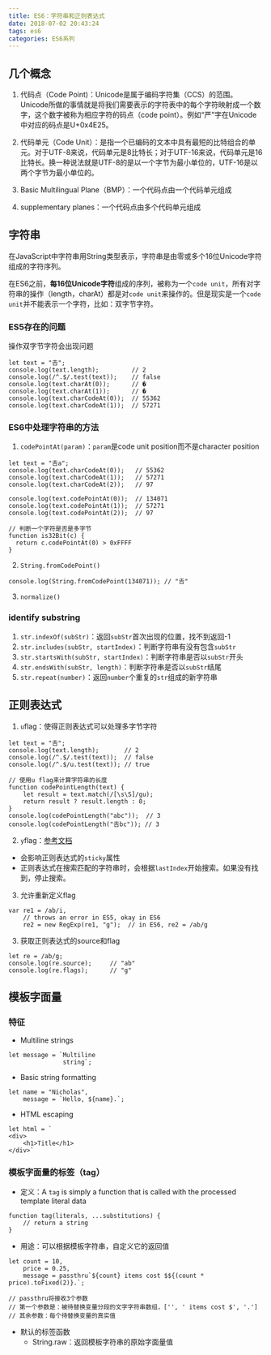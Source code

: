 ```yaml
---
title: ES6：字符串和正则表达式
date: 2018-07-02 20:43:24
tags: es6
categories: ES6系列
---
```


## 几个概念
1. 代码点（Code Point)：Unicode是属于编码字符集（CCS）的范围。Unicode所做的事情就是将我们需要表示的字符表中的每个字符映射成一个数字，这个数字被称为相应字符的码点（code point）。例如“严”字在Unicode中对应的码点是U+0x4E25。

2. 代码单元（Code Unit）：是指一个已编码的文本中具有最短的比特组合的单元。对于UTF-8来说，代码单元是8比特长；对于UTF-16来说，代码单元是16比特长。换一种说法就是UTF-8的是以一个字节为最小单位的，UTF-16是以两个字节为最小单位的。

3. Basic Multilingual Plane（BMP）：一个代码点由一个代码单元组成

4. supplementary planes：一个代码点由多个代码单元组成

## 字符串
在JavaScript中字符串用String类型表示，字符串是由零或多个16位Unicode字符组成的字符序列。

在ES6之前，**每16位Unicode字符**组成的序列，被称为一个`code unit`，所有对字符串的操作（length，charAt）都是对`code unit`来操作的。但是现实是一个`code unit`并不能表示一个字符，比如：双字节字符。

### ES5存在的问题
操作双字节字符会出现问题
```
let text = "𠮷";
console.log(text.length);         // 2
console.log(/^.$/.test(text));    // false
console.log(text.charAt(0));      // �
console.log(text.charAt(1));      // �
console.log(text.charCodeAt(0));  // 55362
console.log(text.charCodeAt(1));  // 57271
```

### ES6中处理字符串的方法
1. `codePointAt(param)`：`param`是code unit position而不是character position
```
let text = "𠮷a";
console.log(text.charCodeAt(0));   // 55362
console.log(text.charCodeAt(1));   // 57271
console.log(text.charCodeAt(2));   // 97

console.log(text.codePointAt(0));  // 134071
console.log(text.codePointAt(1));  // 57271
console.log(text.codePointAt(2));  // 97

// 判断一个字符是否是多字节
function is32Bit(c) {
  return c.codePointAt(0) > 0xFFFF
}
```

2. `String.fromCodePoint()`
```
console.log(String.fromCodePoint(134071)); // "𠮷"
```

3. `normalize()`

### identify substring
1. `str.indexOf(subStr)`：返回`subStr`首次出现的位置，找不到返回-1
2. `str.includes(subStr, startIndex)`：判断字符串有没有包含`subStr`
3. `str.startsWith(subStr, startIndex)`：判断字符串是否以`subStr`开头
4. `str.endsWith(subStr, length)`：判断字符串是否以`subStr`结尾
5. `str.repeat(number)`：返回`number`个重复的`str`组成的新字符串

## 正则表达式
1. `u`flag：使得正则表达式可以处理多字节字符
```
let text = "𠮷";
console.log(text.length);       // 2
console.log(/^.$/.test(text));  // false
console.log(/^.$/u.test(text)); // true

// 使用u flag来计算字符串的长度
function codePointLength(text) {
    let result = text.match(/[\s\S]/gu);
    return result ? result.length : 0;
}
console.log(codePointLength("abc"));  // 3
console.log(codePointLength("𠮷bc")); // 3
```

2. `y`flag：[参考文档](http://www.cnblogs.com/ziyunfei/archive/2012/12/07/2807313.html)
  * 会影响正则表达式的`sticky`属性
  * 正则表达式在搜索匹配的字符串时，会根据`lastIndex`开始搜索。如果没有找到，停止搜索。

3. 允许重新定义flag
```
var re1 = /ab/i,
    // throws an error in ES5, okay in ES6
    re2 = new RegExp(re1, "g");  // in ES6, re2 = /ab/g
```

3. 获取正则表达式的source和flag
```
let re = /ab/g;
console.log(re.source);     // "ab"
console.log(re.flags);      // "g"
```

## 模板字面量
### 特征
* Multiline strings
```
let message = `Multiline
               string`;
```

* Basic string formatting
```
let name = "Nicholas",
    message = `Hello, ${name}.`;
```

* HTML escaping
```
let html = `
<div>
    <h1>Title</h1>
</div>`
```

### 模板字面量的标签（tag）
* 定义：A `tag` is simply a function that is called with the processed template literal data
```
function tag(literals, ...substitutions) {
    // return a string
}
```

* 用途：可以根据模板字符串，自定义它的返回值
```
let count = 10,
    price = 0.25,
    message = passthru`${count} items cost $${(count * price).toFixed(2)}.`;

// passthru将接收3个参数
// 第一个参数是：被待替换变量分段的文字字符串数组，['', ' items cost $', '.']
// 其余参数：每个待替换变量的真实值
```

* 默认的标签函数
  * String.raw：返回模板字符串的原始字面量值




